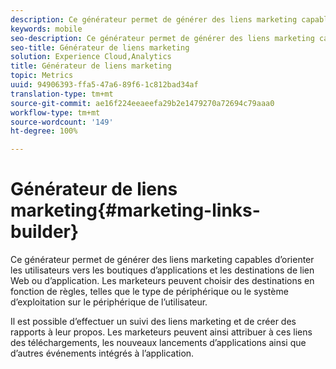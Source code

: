 ```yaml
---
description: Ce générateur permet de générer des liens marketing capables d’orienter les utilisateurs vers les boutiques d’applications et les destinations de lien Web ou d’application. Les marketeurs peuvent choisir des destinations en fonction de règles, telles que le type de périphérique ou le système d’exploitation sur le périphérique de l’utilisateur.
keywords: mobile
seo-description: Ce générateur permet de générer des liens marketing capables d’orienter les utilisateurs vers les boutiques d’applications et les destinations de lien Web ou d’application. Les marketeurs peuvent choisir des destinations en fonction de règles, telles que le type de périphérique ou le système d’exploitation sur le périphérique de l’utilisateur.
seo-title: Générateur de liens marketing
solution: Experience Cloud,Analytics
title: Générateur de liens marketing
topic: Metrics
uuid: 94906393-ffa5-47a6-89f6-1c812bad34af
translation-type: tm+mt
source-git-commit: ae16f224eeaeefa29b2e1479270a72694c79aaa0
workflow-type: tm+mt
source-wordcount: '149'
ht-degree: 100%

---
```



# Générateur de liens marketing{#marketing-links-builder}

Ce générateur permet de générer des liens marketing capables d’orienter les utilisateurs vers les boutiques d’applications et les destinations de lien Web ou d’application. Les marketeurs peuvent choisir des destinations en fonction de règles, telles que le type de périphérique ou le système d’exploitation sur le périphérique de l’utilisateur.

Il est possible d’effectuer un suivi des liens marketing et de créer des rapports à leur propos. Les marketeurs peuvent ainsi attribuer à ces liens des téléchargements, les nouveaux lancements d’applications ainsi que d’autres événements intégrés à l’application.
